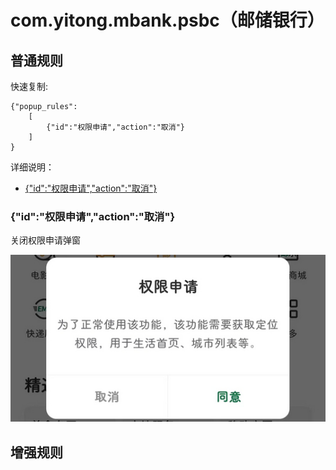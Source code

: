 # com.yitong.mbank.psbc（邮储银行）

## 普通规则

快速复制:
```
{"popup_rules":
    [
        {"id":"权限申请","action":"取消"}
    ]
}
```
详细说明：
- [{"id":"权限申请","action":"取消"}](#id权限申请action取消)

### {"id":"权限申请","action":"取消"}
关闭权限申请弹窗

![](./assets/权限申请弹窗.jpg)


## 增强规则

